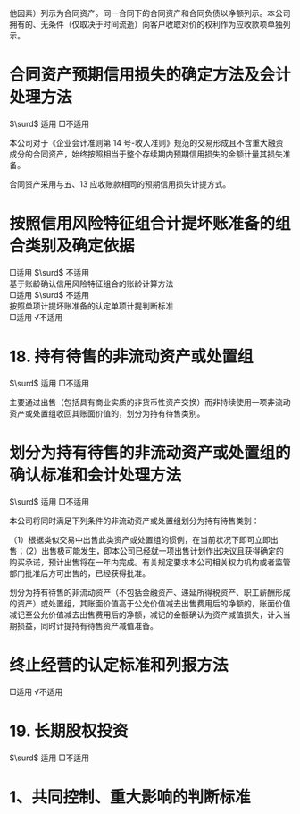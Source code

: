 他因素）列示为合同资产。同一合同下的合同资产和合同负债以净额列示。本公司拥有的、无条件（仅取决于时间流逝）向客户收取对价的权利作为应收款项单独列示。

# 合同资产预期信用损失的确定方法及会计处理方法

$\surd$ 适用 □不适用

本公司对于《企业会计准则第 14 号-收入准则》规范的交易形成且不含重大融资成分的合同资产，始终按照相当于整个存续期内预期信用损失的金额计量其损失准备。

合同资产采用与五、13 应收账款相同的预期信用损失计提方式。

# 按照信用风险特征组合计提坏账准备的组合类别及确定依据

□适用 $\surd$ 不适用  
基于账龄确认信用风险特征组合的账龄计算方法  
□适用 $\surd$ 不适用  
按照单项计提坏账准备的认定单项计提判断标准  
□适用 √不适用

# 18. 持有待售的非流动资产或处置组

$\surd$ 适用 □不适用

主要通过出售（包括具有商业实质的非货币性资产交换）而非持续使用一项非流动资产或处置组收回其账面价值的，划分为持有待售类别。

# 划分为持有待售的非流动资产或处置组的确认标准和会计处理方法

$\surd$ 适用 □不适用

本公司将同时满足下列条件的非流动资产或处置组划分为持有待售类别：

（1）根据类似交易中出售此类资产或处置组的惯例，在当前状况下即可立即出售；（2）出售极可能发生，即本公司已经就一项出售计划作出决议且获得确定的购买承诺，预计出售将在一年内完成。有关规定要求本公司相关权力机构或者监管部门批准后方可出售的，已经获得批准。

划分为持有待售的非流动资产（不包括金融资产、递延所得税资产、职工薪酬形成的资产）或处置组，其账面价值高于公允价值减去出售费用后的净额的，账面价值减记至公允价值减去出售费用后的净额，减记的金额确认为资产减值损失，计入当期损益，同时计提持有待售资产减值准备。

# 终止经营的认定标准和列报方法

□适用 √不适用

# 19. 长期股权投资

$\surd$ 适用 □不适用

# 1、共同控制、重大影响的判断标准